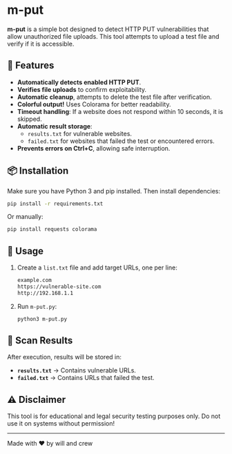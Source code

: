 # m-put

**m-put** is a simple bot designed to detect HTTP PUT vulnerabilities that allow unauthorized file uploads. This tool attempts to upload a test file and verify if it is accessible.

## 🎯 Features
- **Automatically detects enabled HTTP PUT**.
- **Verifies file uploads** to confirm exploitability.
- **Automatic cleanup**, attempts to delete the test file after verification.
- **Colorful output!** Uses Colorama for better readability.
- **Timeout handling**: If a website does not respond within 10 seconds, it is skipped.
- **Automatic result storage**:
  - `results.txt` for vulnerable websites.
  - `failed.txt` for websites that failed the test or encountered errors.
- **Prevents errors on Ctrl+C**, allowing safe interruption.

## 📦 Installation
Make sure you have Python 3 and pip installed. Then install dependencies:

```sh
pip install -r requirements.txt
```

Or manually:

```sh
pip install requests colorama
```

## 🚀 Usage
1. Create a `list.txt` file and add target URLs, one per line:
   ```txt
   example.com
   https://vulnerable-site.com
   http://192.168.1.1
   ```
2. Run `m-put.py`:
   ```sh
   python3 m-put.py
   ```

## 📝 Scan Results
After execution, results will be stored in:
- **`results.txt`** → Contains vulnerable URLs.
- **`failed.txt`** → Contains URLs that failed the test.

## ⚠️ Disclaimer
This tool is for educational and legal security testing purposes only. Do not use it on systems without permission!

---

Made with ❤️ by will and crew

